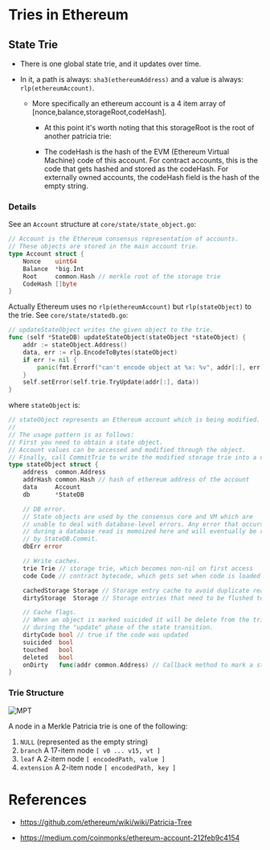 # Tries in Ethereum

## State Trie

* There is one global state trie, and it updates over time.

* In it, a path is always: `sha3(ethereumAddress)` and a value is always: `rlp(ethereumAccount)`.

  * More specifically an ethereum account is a 4 item array of [nonce,balance,storageRoot,codeHash].
  
    * At this point it's worth noting that this storageRoot is the root of another patricia trie:
    
    * The codeHash is the hash of the EVM (Ethereum Virtual Machine) code of this account. For contract accounts, this is the code that gets hashed and stored as the codeHash. For externally owned accounts, the codeHash field is the hash of the empty string.

### Details

See an `Account` structure at `core/state/state_object.go`:

```go
// Account is the Ethereum consensus representation of accounts.
// These objects are stored in the main account trie.
type Account struct {
	Nonce    uint64
	Balance  *big.Int
	Root     common.Hash // merkle root of the storage trie
	CodeHash []byte
}
```

Actually Ethereum uses no `rlp(ethereumAccount)` but `rlp(stateObject)` to the trie. See `core/state/statedb.go`:

```go
// updateStateObject writes the given object to the trie.
func (self *StateDB) updateStateObject(stateObject *stateObject) {
	addr := stateObject.Address()
	data, err := rlp.EncodeToBytes(stateObject)
	if err != nil {
		panic(fmt.Errorf("can't encode object at %x: %v", addr[:], err))
	}
	self.setError(self.trie.TryUpdate(addr[:], data))
}
```

where `stateObject` is:

```go
// stateObject represents an Ethereum account which is being modified.
//
// The usage pattern is as follows:
// First you need to obtain a state object.
// Account values can be accessed and modified through the object.
// Finally, call CommitTrie to write the modified storage trie into a database.
type stateObject struct {
	address  common.Address
	addrHash common.Hash // hash of ethereum address of the account
	data     Account
	db       *StateDB

	// DB error.
	// State objects are used by the consensus core and VM which are
	// unable to deal with database-level errors. Any error that occurs
	// during a database read is memoized here and will eventually be returned
	// by StateDB.Commit.
	dbErr error

	// Write caches.
	trie Trie // storage trie, which becomes non-nil on first access
	code Code // contract bytecode, which gets set when code is loaded

	cachedStorage Storage // Storage entry cache to avoid duplicate reads
	dirtyStorage  Storage // Storage entries that need to be flushed to disk

	// Cache flags.
	// When an object is marked suicided it will be delete from the trie
	// during the "update" phase of the state transition.
	dirtyCode bool // true if the code was updated
	suicided  bool
	touched   bool
	deleted   bool
	onDirty   func(addr common.Address) // Callback method to mark a state object newly dirty
}
```

### Trie Structure

![MPT](https://miro.medium.com/max/5040/1*ZbdfL2TWmxj4b1fCuN6BIQ.png)

A node in a Merkle Patricia trie is one of the following:

1. `NULL` (represented as the empty string)
2. `branch` A 17-item node `[ v0 ... v15, vt ]`
3. `leaf` A 2-item node `[ encodedPath, value ]`
4. `extension` A 2-item node `[ encodedPath, key ]`

# References

* https://github.com/ethereum/wiki/wiki/Patricia-Tree

* https://medium.com/coinmonks/ethereum-account-212feb9c4154
